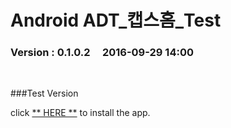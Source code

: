 # Android ADT_캡스홈_Test

### Version  :  0.1.0.2&nbsp;&nbsp;&nbsp;&nbsp;&nbsp;2016-09-29 14:00
<br>

###Test Version

click [** HERE **](https://github.com/ncomztwo/ADTCapsHome/raw/master/Test_Version/ADTCapsHomeService.apk) to install the app.
